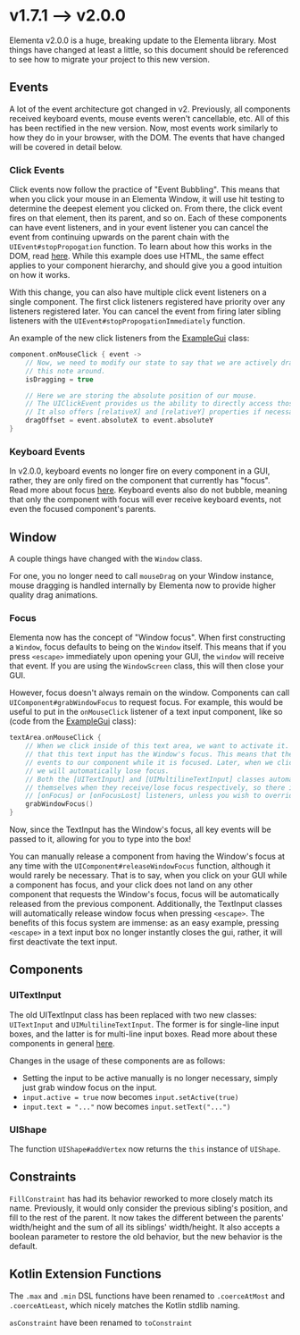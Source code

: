 # v1.7.1 --> v2.0.0

Elementa v2.0.0 is a huge, breaking update to the Elementa library. Most things have changed at least a little, so this
document should be referenced to see how to migrate your project to this new version.

## Events

A lot of the event architecture got changed in v2. Previously, all components received keyboard events, mouse events
weren't cancellable, etc. All of this has been rectified in the new version. Now, most events work similarly to how
they do in your browser, with the DOM. The events that have changed will be covered in detail below.

### Click Events

Click events now follow the practice of "Event Bubbling". This means that when you click your mouse in an Elementa
Window, it will use hit testing to determine the deepest element you clicked on. From there, the click event fires on
that element, then its parent, and so on. Each of these components can have event listeners, and in your event listener
you can cancel the event from continuing upwards on the parent chain with the `UIEvent#stopPropogation` function. To
learn about how this works in the DOM, read [here](https://javascript.info/bubbling-and-capturing#bubbling). While this
example does use HTML, the same effect applies to your component hierarchy, and should give you a good intuition on how
it works.

With this change, you can also have multiple click event listeners on a single component. The first click listeners
registered have priority over any listeners registered later. You can cancel the event from firing later sibling
listeners with the `UIEvent#stopPropogationImmediately` function.

An example of the new click listeners from the [ExampleGui](../src/main/java/com/example/examplemod/ExampleGui.kt) class:

```kotlin
component.onMouseClick { event ->
    // Now, we need to modify our state to say that we are actively dragging
    // this note around.
    isDragging = true

    // Here we are storing the absolute position of our mouse.
    // The UIClickEvent provides us the ability to directly access those properties.
    // It also offers [relativeX] and [relativeY] properties if necessary.
    dragOffset = event.absoluteX to event.absoluteY
}
```

### Keyboard Events

In v2.0.0, keyboard events no longer fire on every component in a GUI, rather, they are only fired on the component
that currently has "focus". Read more about focus [here](#focus). Keyboard events also do not bubble, meaning that
only the component with focus will ever receive keyboard events, not even the focused component's parents.

## Window

A couple things have changed with the `Window` class.

For one, you no longer need to call `mouseDrag` on your Window instance, mouse dragging is handled internally
by Elementa now to provide higher quality drag animations.

### Focus

Elementa now has the concept of "Window focus". When first constructing a `Window`, focus defaults to being on the
`Window` itself. This means that if you press `<escape>` immediately upon opening your GUI, the `window` will receive
that event. If you are using the `WindowScreen` class, this will then close your GUI.

However, focus doesn't always remain on the window. Components can call `UIComponent#grabWindowFocus` to request focus.
For example, this would be useful to put in the `onMouseClick` listener of a text input component, like so
(code from the [ExampleGui](../src/main/java/com/example/examplemod/ExampleGui.kt) class):

```kotlin
textArea.onMouseClick {
    // When we click inside of this text area, we want to activate it. To do so, we need to make sure
    // that this text input has the Window's focus. This means that the Window will route keyboard
    // events to our component while it is focused. Later, when we click away from this text input area,
    // we will automatically lose focus.
    // Both the [UITextInput] and [UIMultilineTextInput] classes automatically activate/deactivate
    // themselves when they receive/lose focus respectively, so there is no need to manually add
    // [onFocus] or [onFocusLost] listeners, unless you wish to override the default behavior.
    grabWindowFocus()
}
```

Now, since the TextInput has the Window's focus, all key events will be passed to it, allowing for you to type into the
box!

You can manually release a component from having the Window's focus at any time with the
`UIComponent#releaseWindowFocus` function, although it would rarely be necessary. That is to say, when you click on
your GUI while a component has focus, and your click does not land on any other component that requests the Window's
focus, focus will be automatically released from the previous component. Additionally, the TextInput classes will
automatically release window focus when pressing `<escape>`. The benefits of this focus system are immense: as an easy
example, pressing `<escape>` in a text input box no longer instantly closes the gui, rather, it will first deactivate
the text input.

## Components

### UITextInput

The old UITextInput class has been replaced with two new classes: `UITextInput` and `UIMultilineTextInput`. The former
is for single-line input boxes, and the latter is for multi-line input boxes. Read more about these components in
general [here](whatsnew.md#textinput).

Changes in the usage of these components are as follows:
- Setting the input to be active manually is no longer necessary, simply just grab window focus on the input.
- `input.active = true` now becomes `input.setActive(true)`
- `input.text = "..."` now becomes `input.setText("...")`

### UIShape

The function `UIShape#addVertex` now returns the `this` instance of `UIShape`.

## Constraints

`FillConstraint` has had its behavior reworked to more closely match its name. Previously, it would only consider
the previous sibling's position, and fill to the rest of the parent. It now takes the different between the
parents' width/height and the sum of all its siblings' width/height. It also accepts a boolean parameter to
restore the old behavior, but the new behavior is the default.

## Kotlin Extension Functions

The `.max` and `.min` DSL functions have been renamed to `.coerceAtMost` and `.coerceAtLeast`, which nicely matches the
Kotlin stdlib naming.

`asConstraint` have been renamed to `toConstraint`
